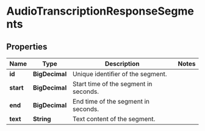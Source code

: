 

# AudioTranscriptionResponseSegments


## Properties

| Name | Type | Description | Notes |
|------------ | ------------- | ------------- | -------------|
|**id** | **BigDecimal** | Unique identifier of the segment. |  |
|**start** | **BigDecimal** | Start time of the segment in seconds. |  |
|**end** | **BigDecimal** | End time of the segment in seconds. |  |
|**text** | **String** | Text content of the segment. |  |



